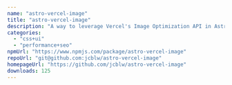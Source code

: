 ```yaml
---
name: "astro-vercel-image"
title: "astro-vercel-image"
description: "A way to leverage Vercel's Image Optimization API in Astro"
categories:
  - "css+ui"
  - "performance+seo"
npmUrl: "https://www.npmjs.com/package/astro-vercel-image"
repoUrl: "git@github.com:jcblw/astro-vercel-image"
homepageUrl: "https://github.com/jcblw/astro-vercel-image"
downloads: 125
---
```

